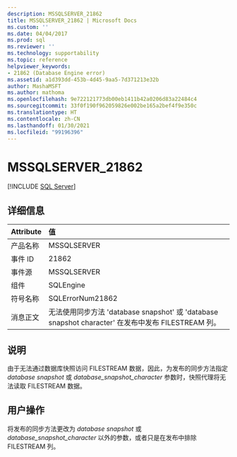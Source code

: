 ```yaml
---
description: MSSQLSERVER_21862
title: MSSQLSERVER_21862 | Microsoft Docs
ms.custom: ''
ms.date: 04/04/2017
ms.prod: sql
ms.reviewer: ''
ms.technology: supportability
ms.topic: reference
helpviewer_keywords:
- 21862 (Database Engine error)
ms.assetid: a1d393dd-453b-4d45-9aa5-7d371213e32b
author: MashaMSFT
ms.author: mathoma
ms.openlocfilehash: 9e722121773db00eb1411b42a0206d83a22484c4
ms.sourcegitcommit: 33f0f190f962059826e002be165a2bef4f9e350c
ms.translationtype: HT
ms.contentlocale: zh-CN
ms.lasthandoff: 01/30/2021
ms.locfileid: "99196396"
---
```

# <a name="mssqlserver_21862"></a>MSSQLSERVER_21862
 [!INCLUDE [SQL Server](../../includes/applies-to-version/sqlserver.md)]
  
## <a name="details"></a>详细信息  
  
| Attribute | 值 |  
| :-------- | :---- |  
|产品名称|MSSQLSERVER|  
|事件 ID|21862|  
|事件源|MSSQLSERVER|  
|组件|SQLEngine|  
|符号名称|SQLErrorNum21862|  
|消息正文|无法使用同步方法 'database snapshot' 或 'database snapshot character' 在发布中发布 FILESTREAM 列。|  
  
## <a name="explanation"></a>说明  
由于无法通过数据库快照访问 FILESTREAM 数据，因此，为发布的同步方法指定 *database snapshot* 或 *database_snapshot_character* 参数时，快照代理将无法读取 FILESTREAM 数据。  
  
## <a name="user-action"></a>用户操作  
将发布的同步方法更改为 *database snapshot* 或 *database_snapshot_character* 以外的参数，或者只是在发布中排除 FILESTREAM 列。  
  
